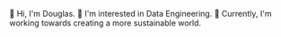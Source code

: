 👋 Hi, I'm Douglas.
👀 I'm interested in Data Engineering.
🌱 Currently, I'm working towards creating a more sustainable world.
